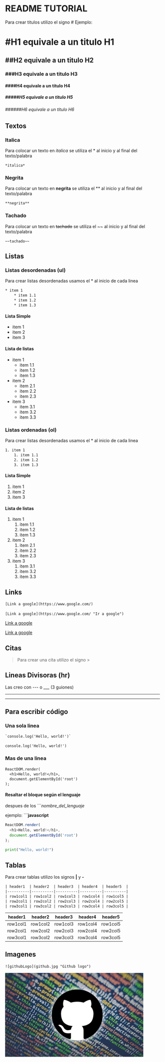 # README TUTORIAL

<!-- HEADINGS -->
Para crear titulos utilizo el signo #
Ejemplo: 

# #H1 equivale a un titulo H1
## ##H2 equivale a un titulo H2
### ###H3 equivale a un titulo H3
#### ####H4 equivale a un titulo H4
##### #####H5 equivale a un titulo H5
###### ######H6 equivale a un titulo H6

## Textos

### Italica
Para colocar un texto en *italica* se utiliza el * al inicio y al final del texto/palabra

```
*italica*
```

### Negrita
Para colocar un texto en **negrita** se utiliza el ** al inicio y al final del texto/palabra

```
**negrita**
```

### Tachado
Para colocar un texto en ~~tachado~~ se utiliza el ~~ al inicio y al final del texto/palabra

```
~~tachado~~
```

## Listas

### Listas desordenadas (ul)
Para crear listas desordenadas usamos el * al inicio de cada linea

```
* item 1
    * item 1.1
    * item 1.2
    * item 1.3
```

#### Lista Simple
* item 1
* item 2
* item 3

#### Lista de listas

* item 1
    * item 1.1
    * item 1.2
    * item 1.3
* item 2
    * item 2.1
    * item 2.2
    * item 2.3
* item 3
    * item 3.1
    * item 3.2
    * item 3.3

### Listas ordenadas (ol)
Para crear listas desordenadas usamos el * al inicio de cada linea

```
1. item 1
    1. item 1.1
    2. item 1.2
    3. item 1.3
```

#### Lista Simple

1. item 1
2. item 2
3. item 3

#### Lista de listas
1. item 1
    1. item 1.1
    2. item 1.2
    3. item 1.3
2. item 2
    1. item 2.1
    2. item 2.2
    3. item 2.3
3. item 3
    1. item 3.1
    2. item 3.2
    3. item 3.3

## Links

```
[Link a google](https://www.google.com/)

[Link a google](https://www.google.com/ "Ir a google")
```

[Link a google](https://www.google.com/)

[Link a google](https://www.google.com/ "Ir a google")

## Citas

> Para crear una cita utilizo el signo >

## Lineas Divisoras (hr)

Las creo con --- o ___ (3 guiones)

___
---

## Para escribir código

### Una sola linea

```
`console.log('Hello, world!')`
```

`console.log('Hello, world!')`

### Mas de una linea

```
ReactDOM.render(
  <h1>Hello, world!</h1>,
  document.getElementById('root')
);
```
#### Resaltar el bloque según el lenguaje
despues de los ```*nombre_del_lenguaje*

ejemplo: ```**javascript**

```javascript
ReactDOM.render(
  <h1>Hello, world!</h1>,
  document.getElementById('root')
);
```

```python
print("Hello, world!")
```

## Tablas
Para crear tablas utilizo los signos **|** y **-**

```
| header1  | header2  | header3  | header4  | header5  |
|----------|----------|----------|----------|----------|
| row1col1 | row1col2 | row1col3 | row1col4 | row1col5 |
| row2col1 | row2col2 | row2col3 | row2col4 | row2col5 |
| row3col1 | row3col2 | row3col3 | row3col4 | row3col5 |
```

| header1  | header2  | header3  | header4  | header5  |
|----------|----------|----------|----------|----------|
| row1col1 | row1col2 | row1col3 | row1col4 | row1col5 |
| row2col1 | row2col2 | row2col3 | row2col4 | row2col5 |
| row3col1 | row3col2 | row3col3 | row3col4 | row3col5 |

## Imagenes

```
![githubLogo](github.jpg "Github logo")
```

![githubLogo](github.jpg "Github logo")


